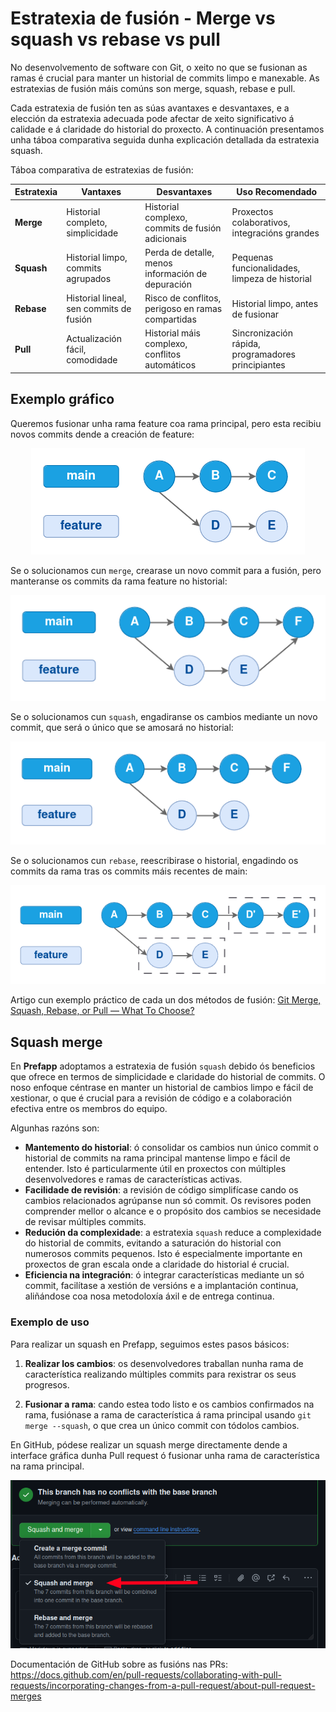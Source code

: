 
# Estratexia de fusión - Merge vs squash vs rebase vs pull

No desenvolvemento de software con Git, o xeito no que se fusionan as ramas é crucial para manter un historial de commits limpo e manexable. As estratexias de fusión máis comúns son merge, squash, rebase e pull.

Cada estratexia de fusión ten as súas avantaxes e desvantaxes, e a elección da estratexia adecuada pode afectar de xeito significativo á calidade e á claridade do historial do proxecto. A continuación presentamos unha táboa comparativa seguida dunha explicación detallada da estratexia squash.

Táboa comparativa de estratexias de fusión:

| Estratexia | Vantaxes                                | Desvantaxes                                          | Uso Recomendado                                      |
| ---------- | --------------------------------------- | ---------------------------------------------------- | ---------------------------------------------------- |
| **Merge**  | Historial completo, simplicidade        | Historial complexo, commits de fusión adicionais     | Proxectos colaborativos, integracións grandes       |
| **Squash** | Historial limpo, commits agrupados      | Perda de detalle, menos información de depuración  | Pequenas funcionalidades, limpeza de historial       |
| **Rebase** | Historial lineal, sen commits de fusión | Risco de conflitos, perigoso en ramas compartidas    | Historial limpo, antes de fusionar                   |
| **Pull**   | Actualización fácil, comodidade         | Historial máis complexo, conflitos automáticos       | Sincronización rápida, programadores principiantes |


## Exemplo gráfico

Queremos fusionar unha rama feature coa rama principal, pero esta recibiu novos commits dende a creación de feature:

<div style="text-align: center;">
  <div style="margin: 0 auto;">

![](../_media/03_prefapp_methodology/git-branch.png)

  </div>
</div>

Se o solucionamos cun `merge`, crearase un novo commit para a fusión, pero manteranse os commits da rama feature no historial:

<div style="text-align: center;">
  <div style="margin: 0 auto;">

![](../_media/03_prefapp_methodology/git-merge.png)

  </div>
</div>

Se o solucionamos cun `squash`, engadiranse os cambios mediante un novo commit, que será o único que se amosará no historial:

<div style="text-align: center;">
  <div style="margin: 0 auto;">

![](../_media/03_prefapp_methodology/git-squash.png)

  </div>
</div>

Se o solucionamos cun `rebase`, reescribirase o historial, engadindo os commits da rama tras os commits máis recentes de main:

<div style="text-align: center;">
  <div style="margin: 0 auto;">

![](../_media/03_prefapp_methodology/git-rebase.png)

  </div>
</div>

Artigo cun exemplo práctico de cada un dos métodos de fusión: [Git Merge, Squash, Rebase, or Pull — What To Choose?](https://betterprogramming.pub/git-merge-squash-rebase-or-pull-what-to-choose-50b331d3e7c1)

## Squash merge

En **Prefapp** adoptamos a estratexia de fusión `squash` debido ós beneficios que ofrece en termos de simplicidade e claridade do historial de commits. O noso enfoque céntrase en manter un historial de cambios limpo e fácil de xestionar, o que é crucial para a revisión de código e a colaboración efectiva entre os membros do equipo.

Algunhas razóns son:
- **Mantemento do historial**: ó consolidar os cambios nun único commit o historial de commits na rama principal mantense limpo e fácil de entender. Isto é particularmente útil en proxectos con múltiples desenvolvedores e ramas de características activas.
- **Facilidade de revisión**: a revisión de código simplifícase cando os cambios relacionados agrúpanse nun só commit. Os revisores poden comprender mellor o alcance e o propósito dos cambios se necesidade de revisar múltiples commits.
- **Redución da complexidade**: a estratexia `squash` reduce a complexidade do historial de commits, evitando a saturación do historial con numerosos commits pequenos. Isto é especialmente importante en proxectos de gran escala onde a claridade do historial é crucial.
- **Eficiencia na integración**: ó integrar características mediante un só commit, facilítase a xestión de versións e a implantación continua, aliñándose coa nosa metodoloxía áxil e de entrega continua.

### Exemplo de uso

Para realizar un squash en Prefapp, seguimos estes pasos básicos:


1. **Realizar los cambios**: os desenvolvedores traballan nunha rama de característica realizando múltiples commits para rexistrar os seus progresos.

2. **Fusionar a rama**: cando estea todo listo e os cambios confirmados na rama, fusiónase a rama de característica á rama principal usando `git merge --squash`, o que crea un único commit con tódolos cambios.

En GitHub, pódese realizar un squash merge directamente dende a interface gráfica dunha Pull request ó fusionar unha rama de característica na rama principal.

<div style="text-align: center;">
  <div style="margin: 0 auto;">

![](../_media/03_prefapp_methodology/squash_merge.png)

  </div>
</div>

Documentación de GitHub sobre as fusións nas PRs: https://docs.github.com/en/pull-requests/collaborating-with-pull-requests/incorporating-changes-from-a-pull-request/about-pull-request-merges
